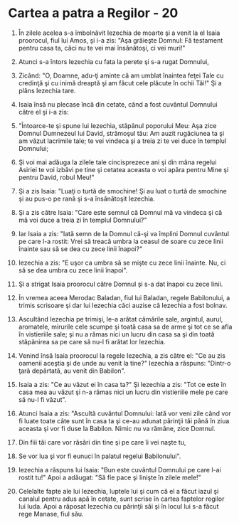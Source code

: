 # Cartea a patra a Regilor - 20

1. În zilele acelea s-a îmbolnăvit Iezechia de moarte şi a venit la el Isaia proorocul, fiul lui Amos, şi i-a zis: "Aşa grăieşte Domnul: Fă testament pentru casa ta, căci nu te vei mai însănătoşi, ci vei muri!" 

2. Atunci s-a întors Iezechia cu fata la perete şi s-a rugat Domnului, 

3. Zicând: "O, Doamne, adu-ţi aminte că am umblat înaintea feţei Tale cu credinţă şi cu inimă dreaptă şi am făcut cele plăcute în ochii Tăi!" Şi a plâns Iezechia tare. 

4. Isaia însă nu plecase încă din cetate, când a fost cuvântul Domnului către el şi i-a zis: 

5. "Întoarce-te şi spune lui Iezechia, stăpânul poporului Meu: Aşa zice Domnul Dumnezeul lui David, strămoşul tău: Am auzit rugăciunea ta şi am văzut lacrimile tale; te vei vindeca şi a treia zi te vei duce în templul Domnului; 

6. Şi voi mai adăuga la zilele tale cincisprezece ani şi din mâna regelui Asiriei te voi izbăvi pe tine şi cetatea aceasta o voi apăra pentru Mine şi pentru David, robul Meu!" 

7. Şi a zis Isaia: "Luaţi o turtă de smochine! Şi au luat o turtă de smochine şi au pus-o pe rană şi s-a însănătoşit Iezechia. 

8. Şi a zis către Isaia: "Care este semnul că Domnul mă va vindeca şi că mă voi duce a treia zi în templul Domnului?" 

9. Iar Isaia a zis: "Iată semn de la Domnul că-şi va împlini Domnul cuvântul pe care l-a rostit: Vrei să treacă umbra la ceasul de soare cu zece linii înainte sau să se dea cu zece linii înapoi?" 

10. Iezechia a zis: "E uşor ca umbra să se mişte cu zece linii înainte. Nu, ci să se dea umbra cu zece linii înapoi". 

11. Şi a strigat Isaia proorocul către Domnul şi s-a dat înapoi cu zece linii. 

12. În vremea aceea Merodac Baladan, fiul lui Baladan, regele Babilonului, a trimis scrisoare şi dar lui Iezechia căci auzise că Iezechia a fost bolnav. 

13. Ascultând Iezechia pe trimişi, le-a arătat cămările sale, argintul, aurul, aromatele, mirurile cele scumpe şi toată casa sa de arme şi tot ce se afla în vistieriile sale; şi nu a rămas nici un lucru din casa sa şi din toată stăpânirea sa pe care să nu-l fi arătat lor Iezechia. 

14. Venind însă Isaia proorocul la regele Iezechia, a zis către el: "Ce au zis oamenii aceştia şi de unde au venit la tine?" Iezechia a răspuns: "Dintr-o ţară depărtată, au venit din Babilon". 

15. Isaia a zis: "Ce au văzut ei în casa ta?" Şi Iezechia a zis: "Tot ce este în casa mea au văzut şi n-a rămas nici un lucru din vistieriile mele pe care să nu-l fi văzut". 

16. Atunci Isaia a zis: "Ascultă cuvântul Domnului: Iată vor veni zile când vor fi luate toate câte sunt în casa ta şi ce-au adunat părinţii tăi până în ziua aceasta şi vor fi duse la Babilon. Nimic nu va rămâne, zice Domnul. 

17. Din fiii tăi care vor răsări din tine şi pe care îi vei naşte tu, 

18. Se vor lua şi vor fi eunuci în palatul regelui Babilonului". 

19. Iezechia a răspuns lui Isaia: "Bun este cuvântul Domnului pe care l-ai rostit tu!" Apoi a adăugat: "Să fie pace şi linişte în zilele mele!" 

20. Celelalte fapte ale lui Iezechia, luptele lui şi cum că el a făcut iazul şi canalul pentru adus apă în cetate, sunt scrise în cartea faptelor regilor lui Iuda. Apoi a răposat Iezechia cu părinţii săi şi în locul lui s-a făcut rege Manase, fiul său. 

